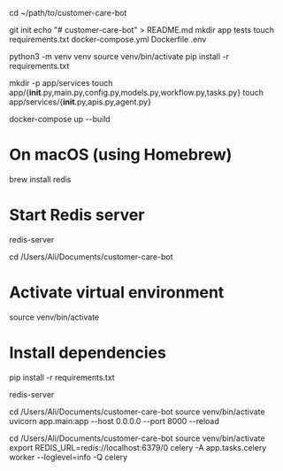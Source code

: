 cd ~/path/to/customer-care-bot

git init
echo "# customer-care-bot" > README.md
mkdir app tests
touch requirements.txt docker-compose.yml Dockerfile .env

python3 -m venv venv
source venv/bin/activate
pip install -r requirements.txt

mkdir -p app/services
touch app/{__init__.py,main.py,config.py,models.py,workflow.py,tasks.py}
touch app/services/{__init__.py,apis.py,agent.py}


<!-- run project using docker-compose  -->
docker-compose up --build 


<!-- run project without docker-compose -->
# On macOS (using Homebrew)
brew install redis

# Start Redis server
redis-server

cd /Users/Ali/Documents/customer-care-bot

# Activate virtual environment
source venv/bin/activate

# Install dependencies
pip install -r requirements.txt

<!-- Terminal 1 -->
redis-server

<!-- Terminal 2 -->
cd /Users/Ali/Documents/customer-care-bot
source venv/bin/activate
uvicorn app.main:app --host 0.0.0.0 --port 8000 --reload

<!-- Terminal 3 -->
cd /Users/Ali/Documents/customer-care-bot
source venv/bin/activate
export REDIS_URL=redis://localhost:6379/0 
celery -A app.tasks.celery worker --loglevel=info -Q celery